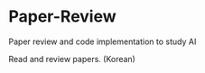 # Paper-Review
Paper review and code implementation to study AI

Read and review papers. (Korean)  
